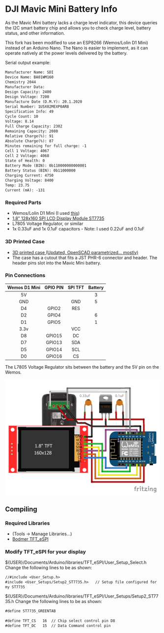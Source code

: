 # DJI Mavic Mini Battery Info

As the Mavic Mini battery lacks a charge level indicator, this device queries the I2C smart battery chip and allows you to check charge level, battery status, and other information.

This fork has been modified to use an ESP8266 (Wemos/Lolin D1 Mini) instead of an Arduino Nano.  The Nano is easier to implement, as it can operate natively at the power levels delivered by the battery.

Serial output example:
```
Manufacturer Name: SDI
Device Name: BA01WM160
Chemistry 2044
Manufacturer Data:  
Design Capacity: 2400
Design Voltage: 7200
Manufacture Date (D.M.Y): 20.1.2020
Serial Number: 1U5X02MEXP0ARB
Specification Info: 49
Cycle Count: 10
Voltage: 8.14
Full Charge Capacity: 2302
Remaining Capacity: 2080
Relative Charge(%): 91
Absolute Charge(%): 87
Minutes remaining for full charge: -1
Cell 1 Voltage: 4067
Cell 2 Voltage: 4068
State of Health: 0
Battery Mode (BIN): 0b110000000000001
Battery Status (BIN): 0b11000000
Charging Current: 4750
Charging Voltage: 8400
Temp: 23.75
Current (mA): -131
```

### Required Parts

- Wemos/Lolin D1 Mini (I used [this](https://www.aliexpress.com/item/32529101036.html?spm=a2g0o.store_pc_home.productList_2559240.pic_1))
- [1.8" 128x160 SPI LCD Display Module ST7735](https://www.aliexpress.com/item/33031122936.html)
- L7805 Voltage Regulator, or similar
- 1x 0.33uF and 1x 0.1uF capacitors - Note: I used 0.22uF and 0.1uF

### 3D Printed Case
- [3D printed case (Updated, OpenSCAD parametrized... mostly)](https://www.thingiverse.com/thing:4602325)
- The case has a cutout that fits a JST PHR-6 connector and header.  The header pins slot into the Mavic Mini battery. 

### Pin Connections
 
| Wemos D1 Mini | GPIO PIN  | SPI  TFT | Battery |
|:-------------:|:---------:|:--------:|:-------:|
|    5V         |           |          |    3    |
|    GND        |           |   GND    |    5    |
|    D4         |   GPIO2   |   RES    |         | 
|    D2         |   GPIO4   |          |    6    |
|    D1         |   GPIO5   |          |    1    |
|    3.3v       |           |   VCC    |         |
|    D8         |   GPIO15  |   DC     |         |
|    D7         |   GPIO13  |   SDA    |         |
|    D5         |   GPIO14  |   SCL    |         |
|    D0         |   GPIO16  |   CS     |         | 

The L7805 Voltage Regulator sits between the battery and the 5V pin on the Wemos. 

![Wiring](./wiring-diagram.png)

## Compiling

### Required Libraries
- (Tools -> Manage Libraries...)
- [Bodmer TFT_eSPI](https://github.com/Bodmer/TFT_eSPI)

### Modify TFT_eSPI for your display
${USER}/Documents/Arduino/libraries/TFT_eSPI/User_Setup_Select.h
Change the following lines to be as shown:
```
//#include <User_Setup.h>
#include <User_Setups/Setup2_ST7735.h>   // Setup file configured for my ST7735
```

${USER}/Documents/Arduino/libraries/TFT_eSPI/User_Setups/Setup2_ST7735.h
Change the following lines to be as shown:
```
#define ST7735_GREENTAB

#define TFT_CS   16  // Chip select control pin D8
#define TFT_DC   15  // Data Command control pin
```
